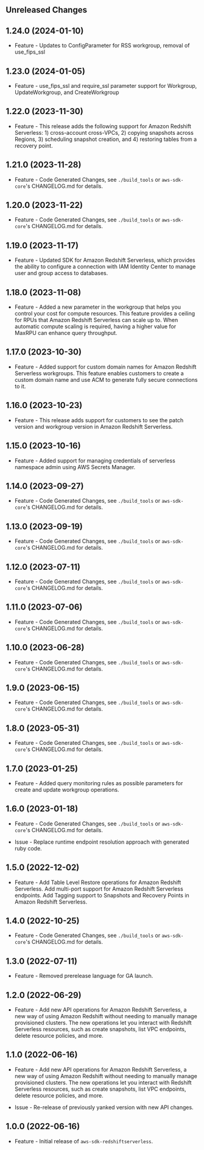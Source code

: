 Unreleased Changes
------------------

1.24.0 (2024-01-10)
------------------

* Feature - Updates to ConfigParameter for RSS workgroup, removal of use_fips_ssl

1.23.0 (2024-01-05)
------------------

* Feature - use_fips_ssl and require_ssl parameter support for Workgroup, UpdateWorkgroup, and CreateWorkgroup

1.22.0 (2023-11-30)
------------------

* Feature - This release adds the following support for Amazon Redshift Serverless: 1) cross-account cross-VPCs, 2) copying snapshots across Regions, 3) scheduling snapshot creation, and 4) restoring tables from a recovery point.

1.21.0 (2023-11-28)
------------------

* Feature - Code Generated Changes, see `./build_tools` or `aws-sdk-core`'s CHANGELOG.md for details.

1.20.0 (2023-11-22)
------------------

* Feature - Code Generated Changes, see `./build_tools` or `aws-sdk-core`'s CHANGELOG.md for details.

1.19.0 (2023-11-17)
------------------

* Feature - Updated SDK for Amazon Redshift Serverless, which provides the ability to configure a connection with IAM Identity Center to manage user and group access to databases.

1.18.0 (2023-11-08)
------------------

* Feature - Added a new parameter in the workgroup that helps you control your cost for compute resources. This feature provides a ceiling for RPUs that Amazon Redshift Serverless can scale up to. When automatic compute scaling is required, having a higher value for MaxRPU can enhance query throughput.

1.17.0 (2023-10-30)
------------------

* Feature - Added support for custom domain names for Amazon Redshift Serverless workgroups. This feature enables customers to create a custom domain name and use ACM to generate fully secure connections to it.

1.16.0 (2023-10-23)
------------------

* Feature - This release adds support for customers to see the patch version and workgroup version in Amazon Redshift Serverless.

1.15.0 (2023-10-16)
------------------

* Feature - Added support for managing credentials of serverless namespace admin using AWS Secrets Manager.

1.14.0 (2023-09-27)
------------------

* Feature - Code Generated Changes, see `./build_tools` or `aws-sdk-core`'s CHANGELOG.md for details.

1.13.0 (2023-09-19)
------------------

* Feature - Code Generated Changes, see `./build_tools` or `aws-sdk-core`'s CHANGELOG.md for details.

1.12.0 (2023-07-11)
------------------

* Feature - Code Generated Changes, see `./build_tools` or `aws-sdk-core`'s CHANGELOG.md for details.

1.11.0 (2023-07-06)
------------------

* Feature - Code Generated Changes, see `./build_tools` or `aws-sdk-core`'s CHANGELOG.md for details.

1.10.0 (2023-06-28)
------------------

* Feature - Code Generated Changes, see `./build_tools` or `aws-sdk-core`'s CHANGELOG.md for details.

1.9.0 (2023-06-15)
------------------

* Feature - Code Generated Changes, see `./build_tools` or `aws-sdk-core`'s CHANGELOG.md for details.

1.8.0 (2023-05-31)
------------------

* Feature - Code Generated Changes, see `./build_tools` or `aws-sdk-core`'s CHANGELOG.md for details.

1.7.0 (2023-01-25)
------------------

* Feature - Added query monitoring rules as possible parameters for create and update workgroup operations.

1.6.0 (2023-01-18)
------------------

* Feature - Code Generated Changes, see `./build_tools` or `aws-sdk-core`'s CHANGELOG.md for details.

* Issue - Replace runtime endpoint resolution approach with generated ruby code.

1.5.0 (2022-12-02)
------------------

* Feature - Add Table Level Restore operations for Amazon Redshift Serverless. Add multi-port support for Amazon Redshift Serverless endpoints. Add Tagging support to Snapshots and Recovery Points in Amazon Redshift Serverless.

1.4.0 (2022-10-25)
------------------

* Feature - Code Generated Changes, see `./build_tools` or `aws-sdk-core`'s CHANGELOG.md for details.

1.3.0 (2022-07-11)
------------------

* Feature - Removed prerelease language for GA launch.

1.2.0 (2022-06-29)
------------------

* Feature - Add new API operations for Amazon Redshift Serverless, a new way of using Amazon Redshift without needing to manually manage provisioned clusters. The new operations let you interact with Redshift Serverless resources, such as create snapshots, list VPC endpoints, delete resource policies, and more.

1.1.0 (2022-06-16)
------------------

* Feature - Add new API operations for Amazon Redshift Serverless, a new way of using Amazon Redshift without needing to manually manage provisioned clusters. The new operations let you interact with Redshift Serverless resources, such as create snapshots, list VPC endpoints, delete resource policies, and more.

* Issue - Re-release of previously yanked version with new API changes.

1.0.0 (2022-06-16)
------------------

* Feature - Initial release of `aws-sdk-redshiftserverless`.

